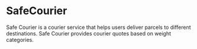 # SafeCourier
Safe Courier is a courier service that helps users deliver parcels to different destinations. Safe Courier provides courier quotes based on weight categories.
